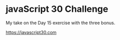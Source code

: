 
# javaScript 30 Challenge
My take on the Day 15 exercise with the three bonus.

https://javascript30.com